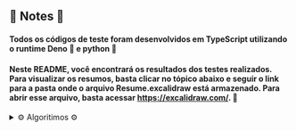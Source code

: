 ## 📘 Notes 📘

#### Todos os códigos de teste foram desenvolvidos em TypeScript utilizando o runtime Deno 🦕 e python 🐍

#### Neste README, você encontrará os resultados dos testes realizados. Para visualizar os resumos, basta clicar no tópico abaixo e seguir o link para a pasta onde o arquivo Resume.excalidraw está armazenado. Para abrir esse arquivo, basta acessar https://excalidraw.com/. 🎉

<details>
<summary> ⚙️ Algoritimos ⚙️ </summary>
  
  

  <details>
  <summary> Binary Research vs Linear Research </summary>

   ### Average of 20 results
   
   - Binary = 1.7ms
   
   - Linear = 15.3ms
    
   <img src="./images/BinaryVSLinearResearch.png" width="500">
    
   Blue line for: Linear / Purple line for: Binary

  </details>

</details>
